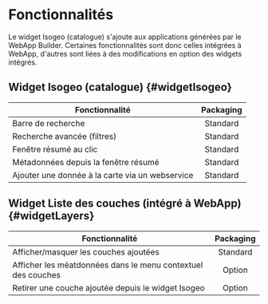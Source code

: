 # Fonctionnalités

Le widget Isogeo (catalogue) s'ajoute aux applications générées par le WebApp Builder. Certaines fonctionnalités sont donc celles intégrées à WebApp, d'autres sont liées à des modifications en option des widgets intégrés.

## Widget Isogeo (catalogue) {#widgetIsogeo}

| Fonctionnalité                       | Packaging             |
| ------------------------------------ | :-------------------: |
| Barre de recherche                   | Standard              |
| Recherche avancée (filtres)          | Standard              |
| Fenêtre résumé au clic               | Standard              |
| Métadonnées depuis la fenêtre résumé | Standard              |
| Ajouter une donnée à la carte via un webservice | Standard   |

## Widget Liste des couches (intégré à WebApp) {#widgetLayers}

| Fonctionnalité                        | Packaging             |
| ------------------------------------- | :-------------------: |
| Afficher/masquer les couches ajoutées | Standard              |
| Afficher les méatdonnées dans le menu contextuel des couches | Option     |
| Retirer une couche ajoutée depuis le widget Isogeo | Option     |

